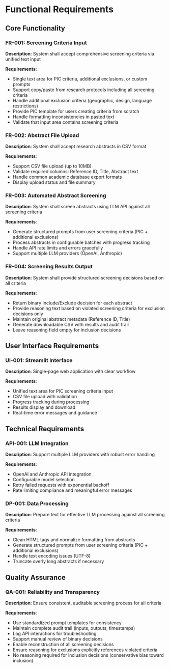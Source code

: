 # Functional Requirements

## Core Functionality

### FR-001: Screening Criteria Input
**Description**: System shall accept comprehensive screening criteria via unified text input

**Requirements**:
- Single text area for PIC criteria, additional exclusions, or custom prompts
- Support copy/paste from research protocols including all screening criteria
- Handle additional exclusion criteria (geographic, design, language restrictions)
- Provide PIC template for users creating criteria from scratch
- Handle formatting inconsistencies in pasted text
- Validate that input area contains screening criteria

### FR-002: Abstract File Upload
**Description**: System shall accept research abstracts in CSV format

**Requirements**:
- Support CSV file upload (up to 10MB)
- Validate required columns: Reference ID, Title, Abstract text
- Handle common academic database export formats
- Display upload status and file summary

### FR-003: Automated Abstract Screening
**Description**: System shall screen abstracts using LLM API against all screening criteria

**Requirements**:
- Generate structured prompts from user screening criteria (PIC + additional exclusions)
- Process abstracts in configurable batches with progress tracking
- Handle API rate limits and errors gracefully
- Support multiple LLM providers (OpenAI, Anthropic)

### FR-004: Screening Results Output
**Description**: System shall provide structured screening decisions based on all criteria

**Requirements**:
- Return binary Include/Exclude decision for each abstract
- Provide reasoning text based on violated screening criteria for exclusion decisions only
- Maintain original abstract metadata (Reference ID, Title)
- Generate downloadable CSV with results and audit trail
- Leave reasoning field empty for inclusion decisions

## User Interface Requirements

### UI-001: Streamlit Interface
**Description**: Single-page web application with clear workflow

**Requirements**:
- Unified text area for PIC screening criteria input
- CSV file upload with validation
- Progress tracking during processing
- Results display and download
- Real-time error messages and guidance

## Technical Requirements

### API-001: LLM Integration
**Description**: Support multiple LLM providers with robust error handling

**Requirements**:
- OpenAI and Anthropic API integration
- Configurable model selection
- Retry failed requests with exponential backoff
- Rate limiting compliance and meaningful error messages

### DP-001: Data Processing
**Description**: Prepare text for effective LLM processing against all screening criteria

**Requirements**:
- Clean HTML tags and normalize formatting from abstracts
- Generate structured prompts from user screening criteria (PIC + additional exclusions)
- Handle text encoding issues (UTF-8)
- Truncate overly long abstracts if necessary

## Quality Assurance

### QA-001: Reliability and Transparency
**Description**: Ensure consistent, auditable screening process for all criteria

**Requirements**:
- Use standardized prompt templates for consistency
- Maintain complete audit trail (inputs, outputs, timestamps)
- Log API interactions for troubleshooting
- Support manual review of binary decisions
- Enable reconstruction of all screening decisions
- Ensure reasoning for exclusions explicitly references violated criteria
- No reasoning required for inclusion decisions (conservative bias toward inclusion)